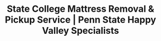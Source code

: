 ---
layout: location.njk
title: "State College Mattress Removal & Pickup Service | Penn State Happy Valley Specialists"
metaDescription: "Professional mattress removal in State College, PA - Happy Valley Penn State community. Expert pickup for student housing, graduation moves, and year-round residents. $125 next-day service."
permalink: /mattress-removal/pennsylvania/state-college/
city: State College
state: Pennsylvania
stateAbbr: PA
tier: 3
zipCodes: ['16801', '16802', '16803', '16804', '16827']
coordinates: 
  lat: 40.7934
  lng: -77.8600
neighborhoods:
  - name: "The Highlands"
    zipCodes: ["16803"]
  - name: "Downtown State College"
    zipCodes: ["16801"]
  - name: "College Heights"
    zipCodes: ["16801"]
  - name: "University Park"
    zipCodes: ["16802"]
  - name: "Orchard Park"
    zipCodes: ["16801"]
  - name: "West End"
    zipCodes: ["16801"]
  - name: "Holmes-Foster"
    zipCodes: ["16801"]
  - name: "South End"
    zipCodes: ["16801"]
  - name: "Nittany Hills"
    zipCodes: ["16803"]
  - name: "Vallamont"
    zipCodes: ["16803"]
  - name: "Parkway Plaza"
    zipCodes: ["16803"]
  - name: "Greentree"
    zipCodes: ["16803"]
  - name: "Collegeview"
    zipCodes: ["16802"]
  - name: "Fraser Street"
    zipCodes: ["16801"]
  - name: "Toftrees"
    zipCodes: ["16803"]
pricing:
  singleMattress: "$125"
  doubleMattress: "$155"
  tripleMattress: "$180"
nearbyCities:
  - name: "Altoona"
    slug: "altoona"
    isSuburb: false
    distance: "45"
  - name: "Williamsport"
    slug: "williamsport"
    isSuburb: false
    distance: "65"
  - name: "Reading"
    slug: "reading"
    isSuburb: false
    distance: "95"
localRegulations: "Centre County Recycling & Refuse Authority handles local waste management with mandatory disposal service requirements. Private mattress removal services are needed as standard collection doesn't include bulky items."
recyclingPartners: ["Centre County Recycling & Refuse Authority", "PA DEP Approved Facilities", "Regional Waste Management Services"]
reviews:
  count: 143
  featured:
    - author: "Sarah M."
      text: "Perfect timing for May graduation move-out. They came right after finals week and handled everything professionally. Saved us from dealing with disposal ourselves."
      neighborhood: "University Park"
    - author: "Dr. Jennifer K."
      text: "Great service for our Highlands home. They coordinated around our Penn State schedule and were very professional. Much easier than trying to handle disposal ourselves."
      neighborhood: "The Highlands"
    - author: "Mike T."
      text: "Called during winter break, picked up next day. Excellent service for our downtown apartment complex. Would recommend to other property managers."
      neighborhood: "Downtown State College"
faqs:
  - question: "Do you coordinate with Penn State academic calendar timing?"
    answer: "Yes, we provide specialized scheduling around Penn State's academic calendar including graduation week in May, fall move-in periods in August, and semester break transitions. We understand the unique timing needs of Happy Valley's student and academic community."
  - question: "Can you serve student housing and apartment complexes?"
    answer: "Absolutely. We work with student housing complexes, apartment buildings, and residence halls throughout the University Park area and downtown State College. Our service accommodates the high turnover rates and seasonal patterns typical of college town housing."
  - question: "How do you handle graduation week and move-out periods?"
    answer: "We provide dedicated service during Penn State's peak move-out periods, especially May graduation week. Our team is prepared for the increased demand and can coordinate with property managers and student housing for efficient bulk pickups."
  - question: "Do you serve both students and permanent residents?"
    answer: "Yes, we serve State College's dual community - both the student population and year-round residents. Whether you're in student housing near campus or established neighborhoods like College Heights, we provide reliable service throughout Happy Valley."
  - question: "Can you handle Penn State staff and faculty moves?"
    answer: "Definitely. We coordinate with Penn State University employees, Mount Nittany Health professionals, and other area employers. Our scheduling accommodates academic schedules and professional timing throughout the State College community."
  - question: "Do you work around football season and special events?"
    answer: "Yes, we understand State College's unique event calendar including Penn State football season, arts festivals, and university events that bring 2+ million visitors annually. We coordinate our service around these busy periods."
  - question: "How do you navigate State College's hilly terrain?"
    answer: "Our team is experienced with State College's rolling hills and Mount Nittany foothills. We handle properties throughout the varied terrain from downtown flat areas to hillside neighborhoods like Nittany Hills and Vallamont."
  - question: "Do you support Centre County's waste management requirements?"
    answer: "Yes, our service meets Centre County's mandatory disposal requirements. We work directly with approved recycling facilities, eliminating the complications of local disposal regulations while ensuring complete mattress recycling."

pageContent:
  heroTitle: "State College Mattress Removal: Happy Valley Service Specialists"
  heroDescription: "Next-day mattress pickup for Penn State's college town community. Professional service for student housing, graduation moves, and year-round residents. $125 pickup with guaranteed recycling - serving Happy Valley's unique needs."
  
  aboutService: "Professional mattress removal service designed for State College's unique character as Pennsylvania's premier college town, home to Penn State University and the heart of Happy Valley. Our $125 flat-rate service eliminates the complications of Centre County disposal requirements and the scheduling challenges created by academic calendar patterns throughout the area.

We specialize in State College's distinctive dual-community requirements including flexible scheduling around Penn State's academic calendar, student housing turnover patterns, and the service needs of both the massive student population and established residential neighborhoods. From University Park student housing to The Highlands suburban developments, our team provides guaranteed same-week pickup that accommodates academic timing and college town logistics.

Our licensed, insured team provides dependable mattress removal throughout State College's 40,871 permanent residents plus 50,399 Penn State students across 15+ distinct neighborhoods. From downtown rental properties to hillside family homes, we deliver reliable pickup that eliminates disposal complications and meets Centre County's mandatory waste service requirements.

Every mattress gets completely recycled through our certified network - supporting Pennsylvania's environmental goals while ensuring zero impact on local waste management capacity. Professional disposal that addresses the unique volume challenges created by this major college town's seasonal population patterns."

  serviceAreasIntro: "Professional mattress pickup throughout State College's diverse communities, from campus areas to established neighborhoods:"

  regulationsCompliance: "Our professional mattress removal service provides guaranteed next-day pickup that meets Centre County's mandatory disposal requirements without coordination complications. We handle all local compliance and work directly with approved recycling facilities, eliminating the disposal challenges that affect college town scheduling patterns entirely."

  environmentalImpact: "Every mattress we remove from State College homes gets completely recycled rather than adding to Centre County facility volume. Steel springs become construction materials, while foam transforms into carpet padding and insulation for Pennsylvania building projects.

This responsible approach supports Centre County's waste management requirements and Pennsylvania environmental initiatives. From Penn State campus sustainability programs to Mount Nittany Health environmental stewardship, our recycling process aligns with the responsible resource management expected throughout this established academic community.

Our recycling network has processed over 900,000 mattresses nationwide, turning waste into valuable materials while eliminating environmental impact through professional disposal methods that match the environmental responsibility expected by Happy Valley's academic and residential community."

  howItWorksScheduling: "Next-day appointments available throughout all State College communities. Book online in 60 seconds or call. We coordinate with Penn State academic timing, student housing schedules, and residential convenience for maximum flexibility."

  howItWorksService: "Our licensed team handles pickup from any State College property - student apartments, family homes, or hillside developments. We navigate the area's terrain efficiently and ensure service that works around your Happy Valley lifestyle and academic schedule."

  howItWorksDisposal: "Your mattress goes directly to our certified recycling partners where 100% of materials get processed into new products. Zero Centre County facility impact, maximum environmental benefit - all handled professionally without you coordinating with local disposal requirements."

  sidebarStats:
    mattressesRemoved: "423"

  uniqueContent: "State College presents mattress removal opportunities that reflect its extraordinary character as Pennsylvania's premier college town, where Penn State University's 50,399 students create seasonal population dynamics unlike any other Pennsylvania community across 40,871 permanent residents in neighborhoods that balance academic life with established residential patterns throughout Centre County's Happy Valley landscape.

Our professional service integrates with State College's distinctive dual-community character shaped by Penn State University's massive presence and academic calendar influence. The university's May graduation period creates concentrated service demands requiring coordination with student move-out timing, housing complex schedules, and the unique patterns of a major research university community. Mount Nittany Health's 2,400+ healthcare professionals generate additional service considerations requiring flexible scheduling around medical professional patterns.

Academic calendar integration distinguishes State College from typical Pennsylvania cities. The seasonal population swings between 40,871 permanent residents and 90,000+ total population during academic periods create service demands requiring August move-in coordination, December semester breaks, and May graduation week preparation. This college town character demands professional service understanding both student housing high-turnover patterns and established residential community ongoing needs.

Terrain diversity creates unique service considerations requiring navigation across State College's rolling hills, Mount Nittany foothills, and varied elevation patterns. The mix of campus-adjacent high-density student housing, established neighborhood properties, and hillside developments requires professional service understanding both urban density challenges and suburban access logistics across Centre County's diverse residential patterns.

Our transparent pricing applies consistently across State College's complex community character, from University Park student housing complexes to The Highlands family developments. This approach reflects our commitment to serving Happy Valley's academic and residential community with professional excellence matching the educational standards and environmental responsibility that define this remarkable Pennsylvania college town center."
---